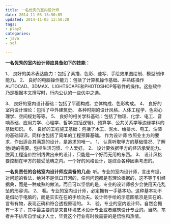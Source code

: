 ```yaml
---
title: 一名优秀的室内设计师
date: 2014-11-03 13:50:05
updated: 2014-11-03 13:50:20
tags: 
- play2
categories: 
- java
- sql

---
```

**一名优秀的室内设计师应具备如下的技能：**
 
1、 良好的美术表达能力：包括了素描、色彩、速写、手绘效果图绘制、模型制作能力。 
2、 良好的电脑操作能力：包括了计算机操作基础、并熟练操作AUTOCAD、3DMAX、LIGHTSCAPE和PHOTOSHOP等软件的操作。这些软件乃是根据本文撰写时，行内公认的一些优中之选。 


<!--more-->


3、 良好的室内设计基础：包括了平面构成、立体构成、色彩构成。 
4、 良好的室内设计理论：包括了中外建筑史、 各种时期的设计风格、人体工程学、色彩心理学、空间规划等等。 
5、 良好的相关学科基础：包括了物理、化学、电工、音响基础、应用力学、心理学、哲学(包括逻辑)、预算学、公共关系学等边缘学科的基础知识。 
6、 良好的工程施工基础：包括了木工、泥水、给排水、电工、油漆的基础知识。同样也包括了简单的工程预算基础。 
作为设计师 依照业主方的要求，作出适合其满意的设计，是追求的唯一。 
1、 认真听取甲方的基础情况、了解他/她的需要。包括生活习惯、个人爱好。 
2、 设计要依据甲方的经济承受能力。脱离工程造价控制线做出来的设计，只能是一个好而无用的东西。 
3、 设计风格要控制在甲方的接受范畴之内。一个好的风格设计，是综合各种因素考虑的。 

**一名负责任的合格室内设计师应具备的几点:**
听。专业的室内设计师，言出有据，对问题的看法，绝对不是信口开河的，任何问题都是有理论根据的，这不等于引经据典，而是一种成熟的做法。而且可以坚信的是，专业的设计师极少会使用天花乱坠的形容词。 
2、 看。专业的室内设计师，必定拥有一手基本功。这种基本功不是借助于电脑的，而是实实在在的手绘功夫。设计师手绘的示意图纸京是实在的、言有有物，表现正确和符合透视原理的。 
3、 验。专业的室内设计师，自然会拥有一本子，其中最主要的是来自环境艺术设计专业或者建筑设计专业的。当然，笔者并不排斥自学成才人士，毕竟这个行业有时候需要的是悟性和热情。